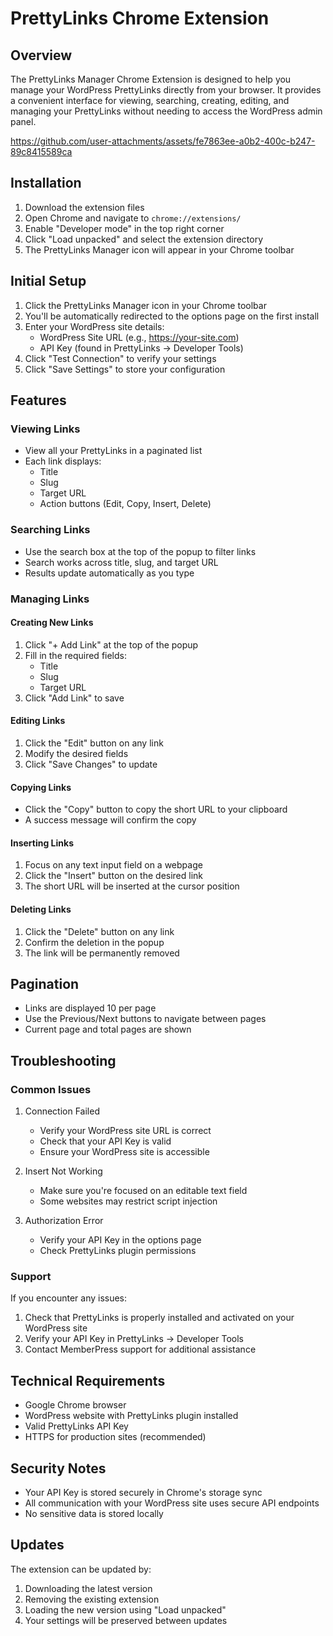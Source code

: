 # PrettyLinks Chrome Extension

## Overview
The PrettyLinks Manager Chrome Extension is designed to help you manage your WordPress PrettyLinks directly from your browser. It provides a convenient interface for viewing, searching, creating, editing, and managing your PrettyLinks without needing to access the WordPress admin panel.

https://github.com/user-attachments/assets/fe7863ee-a0b2-400c-b247-89c8415589ca


## Installation
1. Download the extension files
2. Open Chrome and navigate to `chrome://extensions/`
3. Enable "Developer mode" in the top right corner
4. Click "Load unpacked" and select the extension directory
5. The PrettyLinks Manager icon will appear in your Chrome toolbar

## Initial Setup
1. Click the PrettyLinks Manager icon in your Chrome toolbar
2. You'll be automatically redirected to the options page on the first install
3. Enter your WordPress site details:
   - WordPress Site URL (e.g., https://your-site.com)
   - API Key (found in PrettyLinks → Developer Tools)
4. Click "Test Connection" to verify your settings
5. Click "Save Settings" to store your configuration

## Features

### Viewing Links
- View all your PrettyLinks in a paginated list
- Each link displays:
  - Title
  - Slug
  - Target URL
  - Action buttons (Edit, Copy, Insert, Delete)

### Searching Links
- Use the search box at the top of the popup to filter links
- Search works across title, slug, and target URL
- Results update automatically as you type

### Managing Links

#### Creating New Links
1. Click "+ Add Link" at the top of the popup
2. Fill in the required fields:
   - Title
   - Slug
   - Target URL
3. Click "Add Link" to save

#### Editing Links
1. Click the "Edit" button on any link
2. Modify the desired fields
3. Click "Save Changes" to update

#### Copying Links
- Click the "Copy" button to copy the short URL to your clipboard
- A success message will confirm the copy

#### Inserting Links
1. Focus on any text input field on a webpage
2. Click the "Insert" button on the desired link
3. The short URL will be inserted at the cursor position

#### Deleting Links
1. Click the "Delete" button on any link
2. Confirm the deletion in the popup
3. The link will be permanently removed

## Pagination
- Links are displayed 10 per page
- Use the Previous/Next buttons to navigate between pages
- Current page and total pages are shown

## Troubleshooting

### Common Issues
1. Connection Failed
   - Verify your WordPress site URL is correct
   - Check that your API Key is valid
   - Ensure your WordPress site is accessible

2. Insert Not Working
   - Make sure you're focused on an editable text field
   - Some websites may restrict script injection

3. Authorization Error
   - Verify your API Key in the options page
   - Check PrettyLinks plugin permissions

### Support
If you encounter any issues:
1. Check that PrettyLinks is properly installed and activated on your WordPress site
2. Verify your API Key in PrettyLinks → Developer Tools
3. Contact MemberPress support for additional assistance

## Technical Requirements
- Google Chrome browser
- WordPress website with PrettyLinks plugin installed
- Valid PrettyLinks API Key
- HTTPS for production sites (recommended)

## Security Notes
- Your API Key is stored securely in Chrome's storage sync
- All communication with your WordPress site uses secure API endpoints
- No sensitive data is stored locally

## Updates
The extension can be updated by:
1. Downloading the latest version
2. Removing the existing extension
3. Loading the new version using "Load unpacked"
4. Your settings will be preserved between updates
